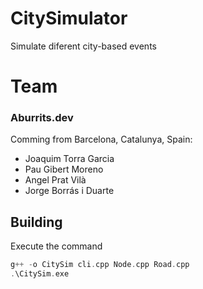 # CitySimulator
Simulate diferent city-based events

# Team
### Aburrits.dev

Comming from Barcelona, Catalunya, Spain:

- Joaquim Torra Garcia
- Pau Gibert Moreno
- Angel Prat Vilà
- Jorge Borrás i Duarte

## Building

Execute the command

```c++
g++ -o CitySim cli.cpp Node.cpp Road.cpp
.\CitySim.exe
```